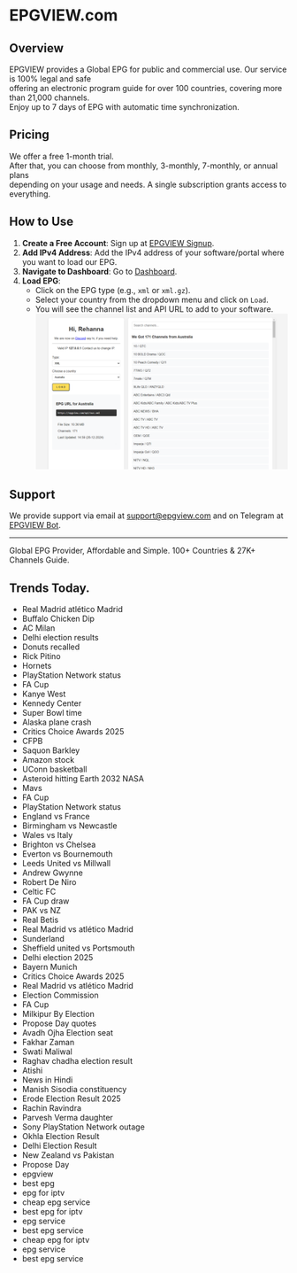 # EPGVIEW.com



## Overview
EPGVIEW provides a Global EPG for public and commercial use. Our service is 100% legal and safe\
offering an electronic program guide for over 100 countries, covering more than 21,000 channels.\
Enjoy up to 7 days of EPG with automatic time synchronization.

## Pricing
We offer a free 1-month trial. \
After that, you can choose from monthly, 3-monthly, 7-monthly, or annual plans \
depending on your usage and needs. A single subscription grants access to everything.

## How to Use
1. **Create a Free Account**: Sign up at [EPGVIEW Signup](https://epgview.com/signup.php).
2. **Add IPv4 Address**: Add the IPv4 address of your software/portal where you want to load our EPG.
3. **Navigate to Dashboard**: Go to [Dashboard](https://epgview.com/dashboard.php).
4. **Load EPG**:
   - Click on the EPG type (e.g., `xml` or `xml.gz`).
   - Select your country from the dropdown menu and click on `Load`.
   - You will see the channel list and API URL to add to your software.
![EPGVIEW](img/dashboard.png)
## Support
We provide support via email at [support@epgview.com](mailto:support@epgview.com) and on Telegram at [EPGVIEW Bot](https://t.me/epgview_bot).

---

Global EPG Provider, Affordable and Simple. 100+ Countries & 27K+ Channels Guide.

## Trends Today.

- Real Madrid  atlético Madrid
- Buffalo Chicken Dip
- AC Milan
- Delhi election results
- Donuts recalled
- Rick Pitino
- Hornets
- PlayStation Network status
- FA Cup
- Kanye West
- Kennedy Center
- Super Bowl time
- Alaska plane crash
- Critics Choice Awards 2025
- CFPB
- Saquon Barkley
- Amazon stock
- UConn basketball
- Asteroid hitting Earth 2032 NASA
- Mavs
- FA Cup
- PlayStation Network status
- England vs France
- Birmingham vs Newcastle
- Wales vs Italy
- Brighton vs Chelsea
- Everton vs Bournemouth
- Leeds United vs Millwall
- Andrew Gwynne
- Robert De Niro
- Celtic FC
- FA Cup draw
- PAK vs NZ
- Real Betis
- Real Madrid vs atlético Madrid
- Sunderland
- Sheffield united vs Portsmouth
- Delhi election 2025
- Bayern Munich
- Critics Choice Awards 2025
- Real Madrid vs atlético Madrid
- Election Commission
- FA Cup
- Milkipur By Election
- Propose Day quotes
- Avadh Ojha Election seat
- Fakhar Zaman
- Swati Maliwal
- Raghav chadha election result
- Atishi
- News in Hindi
- Manish Sisodia constituency
- Erode Election Result 2025
- Rachin Ravindra
- Parvesh Verma daughter
- Sony PlayStation Network outage
- Okhla Election Result
- Delhi Election Result
- New Zealand vs Pakistan
- Propose Day
- epgview
- best epg
- epg for iptv
- cheap epg service
- best epg for iptv
- epg service
- best epg service
- cheap epg for iptv
- epg service
- best epg service
